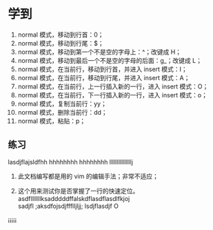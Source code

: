 # 学到

1. normal 模式，移动到行首：0；
2. normal 模式，移动到行尾：$；
3. normal 模式，移动到第一个不是空的字母上：^；改键成 H；
4. normal 模式，移动到最后一个不是空的字母的后面：g\_；改键成 L；
5. normal 模式，在当前行，移动到行首，并进入 insert 模式：I；
6. normal 模式，在当前行，移动到行尾，并进入 insert 模式：A；
7. normal 模式，在当前行，上一行插入新的一行，进入 insert 模式：O；
8. normal 模式，在当前行，下一行插入新的一行，进入 insert 模式：o；
9. normal 模式，复制当前行：yy；
10. normal 模式，删除当前行：dd；
11. normal 模式，粘贴：p；

## 练习

lasdjflajsldfhh hhhhhhhh hhhhhhhh lllllllllllllllj

1. 此文档编写都是用的 vim 的编辑手法；非常不适应；

2. 这个用来测试你是否掌握了一行的快速定位。
   asdflllllllksadddddffalskdflasdflasdlfkjoj  
    sadjfl
   ;aksdfojsdjffflljljj;
   lsdjflasdjf
   O

¡¡¡¡¡
